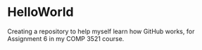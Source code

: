 # HelloWorld
Creating a repository to help myself learn how GitHub works, for Assignment 6 in my COMP 3521 course.
